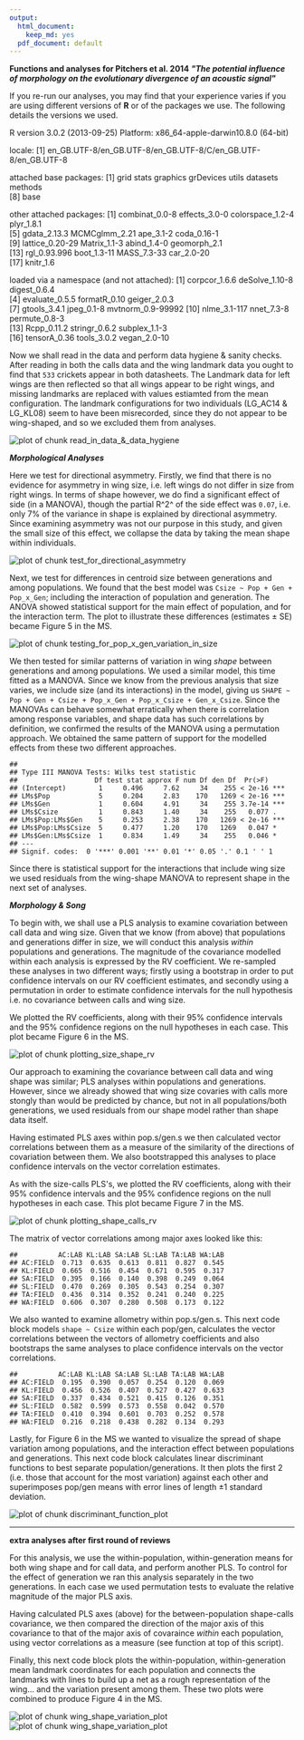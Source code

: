 ```yaml
---
output:
  html_document:
    keep_md: yes
  pdf_document: default
---
```

**Functions and analyses for Pitchers et al. 2014**
***"The potential influence of morphology on the evolutionary divergence of an acoustic signal"***




If you re-run our analyses, you may find that your experience varies if you are using different versions of **R** or of the packages we use. The following details the versions we used.

R version 3.0.2 (2013-09-25)
Platform: x86_64-apple-darwin10.8.0 (64-bit)

locale:
[1] en_GB.UTF-8/en_GB.UTF-8/en_GB.UTF-8/C/en_GB.UTF-8/en_GB.UTF-8

attached base packages:
[1] grid      stats     graphics  grDevices utils     datasets  methods  
[8] base     

other attached packages:
 [1] combinat_0.0-8   effects_3.0-0    colorspace_1.2-4 plyr_1.8.1      
 [5] gdata_2.13.3     MCMCglmm_2.21    ape_3.1-2        coda_0.16-1     
 [9] lattice_0.20-29  Matrix_1.1-3     abind_1.4-0      geomorph_2.1    
[13] rgl_0.93.996     boot_1.3-11      MASS_7.3-33      car_2.0-20      
[17] knitr_1.6       

loaded via a namespace (and not attached):
 [1] corpcor_1.6.6     deSolve_1.10-8    digest_0.6.4     
 [4] evaluate_0.5.5    formatR_0.10      geiger_2.0.3     
 [7] gtools_3.4.1      jpeg_0.1-8        mvtnorm_0.9-99992
[10] nlme_3.1-117      nnet_7.3-8        permute_0.8-3    
[13] Rcpp_0.11.2       stringr_0.6.2     subplex_1.1-3    
[16] tensorA_0.36      tools_3.0.2       vegan_2.0-10     

Now we shall read in the data and perform data hygiene & sanity checks. After reading in both the calls data and the wing landmark data you ought to find that `533` crickets appear in both datasheets. The Landmark data for left wings are then reflected so that all wings appear to be right wings, and missing landmarks are replaced with values estiamted from the mean configuration. The landmark configurations for two individuals (LG_AC14 & LG_KL08) seem to have been misrecorded, since they do not appear to be wing-shaped, and so we excluded them from analyses.

![plot of chunk read_in_data_&_data_hygiene](figure/read_in_data_&_data_hygiene.png) 

***Morphological Analyses***

Here we test for directional asymmetry. Firstly, we find that there is no evidence for asymmetry in wing size, i.e. left wings do not differ in size from right wings. In terms of shape however, we do find a significant effect of side (in a MANOVA), though the partial R^2^ of the side effect was `0.07`, i.e. only 7% of the variance in shape is explained by directional asymmetry. Since examining asymmetry was not our purpose in this study, and given the small size of this effect, we collapse the data by taking the mean shape within individuals.

![plot of chunk test_for_directional_asymmetry](figure/test_for_directional_asymmetry.png) 

Next, we test for differences in centroid size between generations and among populations. We found that the best model was `Csize ~ Pop + Gen + Pop_x_Gen`; including the interaction of population and generation. The ANOVA showed statistical support for the main effect of population, and for the interaction term. The plot to illustrate these differences (estimates ± SE) became Figure 5 in the MS.

![plot of chunk testing_for_pop_x_gen_variation_in_size](figure/testing_for_pop_x_gen_variation_in_size.png) 

We then tested for similar patterns of variation in wing *shape* between generations and among populations. We used a similar model, this time fitted as a MANOVA. Since we know from the previous analysis that size varies, we include size (and its interactions) in the model, giving us `SHAPE ~ Pop + Gen + Csize + Pop_x_Gen + Pop_x_Csize + Gen_x_Csize`. Since the MANOVAs can behave somewhat erratically when there is correlation among response variables, and shape data has such correlations by definition, we confirmed the results of the MANOVA using a permutation approach. We obtained the same pattern of support for the modelled effects from these two different approaches.




```
## 
## Type III MANOVA Tests: Wilks test statistic
##                   Df test stat approx F num Df den Df  Pr(>F)    
## (Intercept)        1     0.496     7.62     34    255 < 2e-16 ***
## LMs$Pop            5     0.204     2.83    170   1269 < 2e-16 ***
## LMs$Gen            1     0.604     4.91     34    255 3.7e-14 ***
## LMs$Csize          1     0.843     1.40     34    255   0.077 .  
## LMs$Pop:LMs$Gen    5     0.253     2.38    170   1269 < 2e-16 ***
## LMs$Pop:LMs$Csize  5     0.477     1.20    170   1269   0.047 *  
## LMs$Gen:LMs$Csize  1     0.834     1.49     34    255   0.046 *  
## ---
## Signif. codes:  0 '***' 0.001 '**' 0.01 '*' 0.05 '.' 0.1 ' ' 1
```

Since there is statistical support for the interactions that include wing size we used residuals from the wing-shape MANOVA to represent shape in the next set of analyses.

***Morphology & Song***

To begin with, we shall use a PLS analysis to examine covariation between call data and wing size. Given that we know (from above) that populations and generations differ in size, we will conduct this analysis *within* populations and generations. The magnitude of the covariance modelled within each analysis is expressed by the RV coefficient. We re-sampled these analyses in two different ways; firstly using a bootstrap in order to put confidence intervals on our RV coefficient estimates, and secondly using a permutation in order to estimate confidence intervals for the null hypothesis i.e. no covariance between calls and wing size.



We plotted the RV coefficients, along with their 95% confidence intervals and the 95% confidence regions on the null hypotheses in each case. This plot became Figure 6 in the MS.

![plot of chunk plotting_size_shape_rv](figure/plotting_size_shape_rv.png) 

Our approach to examining the covariance between call data and wing shape was similar; PLS analyses within populations and generations. However, since we already showed that wing size covaries with calls more stongly than would be predicted by chance, but not in all populations/both generations, we used residuals from our shape model rather than shape data itself.



Having estimated PLS axes within pop.s/gen.s we then calculated vector correlations between them as a measure of the similarity of the directions of covariation between them. We also bootstrapped this analyses to place confidence intervals on the vector correlation estimates.



As with the size-calls PLS's, we plotted the RV coefficients, along with their 95% confidence intervals and the 95% confidence regions on the null hypotheses in each case. This plot became Figure 7 in the MS.

![plot of chunk plotting_shape_calls_rv](figure/plotting_shape_calls_rv.png) 

The matrix of vector correlations among major axes looked like this:


```
##          AC:LAB KL:LAB SA:LAB SL:LAB TA:LAB WA:LAB
## AC:FIELD  0.713  0.635  0.613  0.811  0.827  0.545
## KL:FIELD  0.665  0.516  0.454  0.671  0.595  0.317
## SA:FIELD  0.395  0.166  0.140  0.398  0.249  0.064
## SL:FIELD  0.470  0.269  0.305  0.543  0.254  0.307
## TA:FIELD  0.436  0.314  0.352  0.241  0.240  0.225
## WA:FIELD  0.606  0.307  0.280  0.508  0.173  0.122
```



We also wanted to examine allometry within pop.s/gen.s. This next code block models `shape ~ Csize` within each pop/gen, calculates the vector correlations between the vectors of allometry coefficients and also bootstraps the same analyses to place confidence intervals on the vector correlations.




```
##          AC:LAB KL:LAB SA:LAB SL:LAB TA:LAB WA:LAB
## AC:FIELD  0.195  0.390  0.057  0.254  0.120  0.069
## KL:FIELD  0.456  0.526  0.407  0.527  0.427  0.633
## SA:FIELD  0.337  0.434  0.521  0.415  0.126  0.351
## SL:FIELD  0.582  0.599  0.573  0.558  0.042  0.570
## TA:FIELD  0.410  0.394  0.601  0.703  0.252  0.578
## WA:FIELD  0.216  0.218  0.438  0.282  0.134  0.293
```

Lastly, for Figure 6 in the MS we wanted to visualize the spread of shape variation among populations, and the interaction effect between populations and generations. This next code block calculates linear discriminant functions to best separate population/generations. It then plots the first 2 (i.e. those that account for the most variation) against each other and superimposes pop/gen means with error lines of length ±1 standard deviation.

![plot of chunk discriminant_function_plot](figure/discriminant_function_plot.png) 

---

**extra analyses after first round of reviews**

For this analysis, we use the within-population, within-generation means for both wing shape and for call data, and perform another PLS. To control for the effect of generation we ran this analysis separately in the two generations. In each case we used permutation tests to evaluate the relative magnitude of the major PLS axis.



Having calculated PLS axes (above) for the between-population shape-calls covariance, we then compared the direction of the major axis of this covariance to that of the major axis of covaraince *within* each population, using vector correlations as a measure (see function at top of this script).



Finally, this next code block plots the within-population, within-generation mean landmark coordinates for each population and connects the landmarks with lines to build up a net as a rough representation of the wing... and the variation present among them. These two plots were combined to produce Figure 4 in the MS.

![plot of chunk wing_shape_variation_plot](figure/wing_shape_variation_plot1.png) ![plot of chunk wing_shape_variation_plot](figure/wing_shape_variation_plot2.png) 

